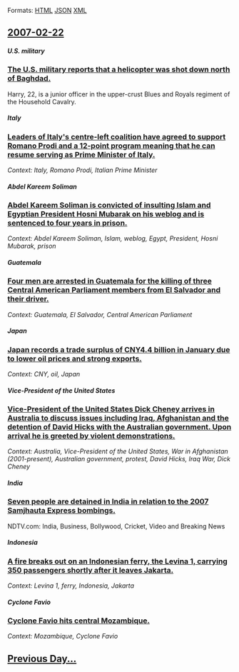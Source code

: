 
Formats: [HTML](2007/02/22/index.html)  [JSON](2007/02/22/index.json)  [XML](2007/02/22/index.xml)  

## [2007-02-22](/news/2007/02/22/index.md)

##### U.S. military
### [ The U.S. military reports that a helicopter was shot down north of Baghdad. ](/news/2007/02/22/the-u-s-military-reports-that-a-helicopter-was-shot-down-north-of-baghdad.md)
Harry, 22, is a junior officer in the upper-crust Blues and Royals regiment of the Household Cavalry.

##### Italy
### [ Leaders of Italy's centre-left coalition have agreed to support Romano Prodi and a 12-point program meaning that he can resume serving as Prime Minister of Italy. ](/news/2007/02/22/leaders-of-italy-s-centre-left-coalition-have-agreed-to-support-romano-prodi-and-a-12-point-program-meaning-that-he-can-resume-serving-as-p.md)
_Context: Italy, Romano Prodi, Italian Prime Minister_

##### Abdel Kareem Soliman
### [ Abdel Kareem Soliman is convicted of insulting Islam and Egyptian President Hosni Mubarak on his weblog and is sentenced to four years in prison. ](/news/2007/02/22/abdel-kareem-soliman-is-convicted-of-insulting-islam-and-egyptian-president-hosni-mubarak-on-his-weblog-and-is-sentenced-to-four-years-in-p.md)
_Context: Abdel Kareem Soliman, Islam, weblog, Egypt, President, Hosni Mubarak, prison_

##### Guatemala
### [ Four men are arrested in Guatemala for the killing of three Central American Parliament members from El Salvador and their driver. ](/news/2007/02/22/four-men-are-arrested-in-guatemala-for-the-killing-of-three-central-american-parliament-members-from-el-salvador-and-their-driver.md)
_Context: Guatemala, El Salvador, Central American Parliament_

##### Japan
### [ Japan records a trade surplus of CNY4.4 billion in January due to lower oil prices and strong exports. ](/news/2007/02/22/japan-records-a-trade-surplus-of-acny4-4-billion-in-january-due-to-lower-oil-prices-and-strong-exports.md)
_Context: CNY, oil, Japan_

##### Vice-President of the United States
### [ Vice-President of the United States Dick Cheney arrives in Australia to discuss issues including Iraq, Afghanistan and the detention of David Hicks with the Australian government. Upon arrival he is greeted by violent demonstrations. ](/news/2007/02/22/vice-president-of-the-united-states-dick-cheney-arrives-in-australia-to-discuss-issues-including-iraq-afghanistan-and-the-detention-of-dav.md)
_Context: Australia, Vice-President of the United States, War in Afghanistan (2001-present), Australian government, protest, David Hicks, Iraq War, Dick Cheney_

##### India
### [ Seven people are detained in India in relation to the 2007 Samjhauta Express bombings. ](/news/2007/02/22/seven-people-are-detained-in-india-in-relation-to-the-2007-samjhauta-express-bombings.md)
NDTV.com: India, Business, Bollywood, Cricket, Video and Breaking News

##### Indonesia
### [ A fire breaks out on an Indonesian ferry, the Levina 1, carrying 350 passengers shortly after it leaves Jakarta. ](/news/2007/02/22/a-fire-breaks-out-on-an-indonesian-ferry-the-levina-1-carrying-350-passengers-shortly-after-it-leaves-jakarta.md)
_Context: Levina 1, ferry, Indonesia, Jakarta_

##### Cyclone Favio
### [ Cyclone Favio hits central Mozambique. ](/news/2007/02/22/cyclone-favio-hits-central-mozambique.md)
_Context: Mozambique, Cyclone Favio_

## [Previous Day...](/news/2007/02/21/index.md)

